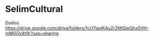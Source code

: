 # SelimCultural

Dados: https://drive.google.com/drive/folders/1cUYaplKAuZr2NfQwQhx0VH-mM0GV4t9r?usp=sharing
